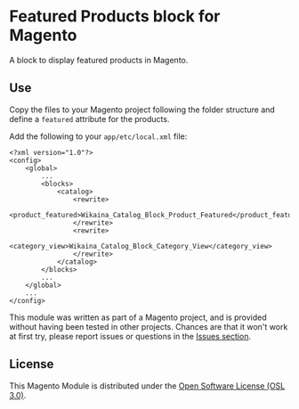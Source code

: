 # Featured Products block for Magento

A block to display featured products in Magento.

## Use

Copy the files to your Magento project following the folder structure and define a `featured` attribute for the products. 

Add the following to your `app/etc/local.xml` file:

    <?xml version="1.0"?>
    <config>
        <global>
            ...
            <blocks>
                <catalog>
                    <rewrite>
                        <product_featured>Wikaina_Catalog_Block_Product_Featured</product_featured>
                    </rewrite>
                    <rewrite>
                        <category_view>Wikaina_Catalog_Block_Category_View</category_view>
                    </rewrite>
                </catalog>
            </blocks>
            ...
        </global>
        ...
    </config>


This module was written as part of a Magento project, and is provided without having been tested in other projects. Chances are that it won't work at first try, please report issues or questions in the [Issues section](https://github.com/naoisegolden/magento-featured-products-block/issues).

## License

This Magento Module is distributed under the [Open Software License (OSL 3.0)](http://opensource.org/licenses/osl-3.0.php).
